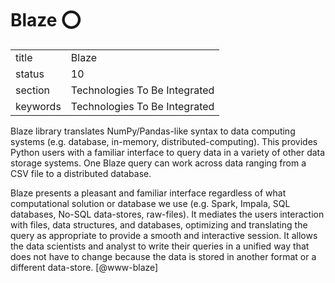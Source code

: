 # Blaze :o:


|          |                               |
| -------- | ----------------------------- |
| title    | Blaze                         | 
| status   | 10                            |
| section  | Technologies To Be Integrated |
| keywords | Technologies To Be Integrated |



Blaze library translates NumPy/Pandas-like syntax to data computing
systems (e.g. database, in-memory, distributed-computing). This
provides Python users with a familiar interface to query data in a
variety of other data storage systems.  One Blaze query can work
across data ranging from a CSV file to a distributed database.

Blaze presents a pleasant and familiar interface regardless of what
computational solution or database we use (e.g. Spark, Impala, SQL
databases, No-SQL data-stores, raw-files). It mediates the users
interaction with files, data structures, and databases, optimizing and
translating the query as appropriate to provide a smooth and
interactive session. It allows the data scientists and analyst to
write their queries in a unified way that does not have to change
because the data is stored in another format or a different
data-store. [@www-blaze]

